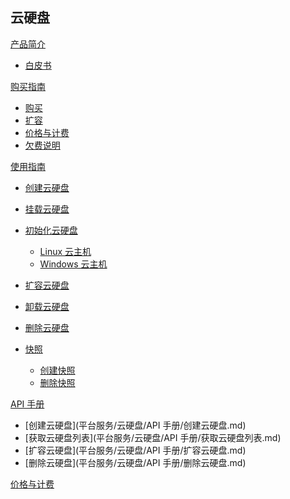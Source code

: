 ## 云硬盘

[产品简介]()
 
* [白皮书](平台服务/云硬盘/产品简介/云硬盘白皮书.md)

[购买指南]()
* [购买]()
* [扩容]()
* [价格与计费](平台服务/云硬盘/购买指南/云硬盘价格与计费.md)
* [欠费说明]()

[使用指南]()
* [创建云硬盘](平台服务/云硬盘/使用指南/创建云硬盘.md)
* [挂载云硬盘](平台服务/云硬盘/使用指南/挂载云硬盘.md)
* [初始化云硬盘]()

  * [Linux 云主机](平台服务/云硬盘/使用指南/初始化云硬盘/Linux云主机分区、格式化、挂载新分区.md)
  * [Windows 云主机]()
* [扩容云硬盘](平台服务/云硬盘/使用指南/扩容云硬盘.md)
* [卸载云硬盘]()
* [删除云硬盘](平台服务/云硬盘/使用指南/删除云硬盘.md)
* [快照]()

  * [创建快照](平台服务/云硬盘/使用指南/快找/创建快照.md)
  * [删除快照]()

[API 手册]()

* [创建云硬盘](平台服务/云硬盘/API 手册/创建云硬盘.md)
* [获取云硬盘列表](平台服务/云硬盘/API 手册/获取云硬盘列表.md)
* [扩容云硬盘](平台服务/云硬盘/API 手册/扩容云硬盘.md)
* [删除云硬盘](平台服务/云硬盘/API 手册/删除云硬盘.md)

[价格与计费](平台服务/云硬盘/云硬盘价格与计费.md)









